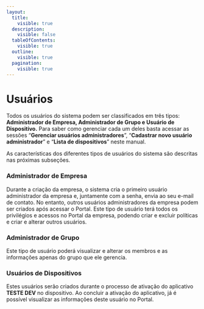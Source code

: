 ```yaml
---
layout:
  title:
    visible: true
  description:
    visible: false
  tableOfContents:
    visible: true
  outline:
    visible: true
  pagination:
    visible: true
---
```


# Usuários

Todos os usuários do sistema podem ser classificados em três tipos: **Administrador de Empresa, Administrador de Grupo e Usuário de Dispositivo.** Para saber como gerenciar cada um deles basta acessar as sessões “**Gerenciar usuários administradores**”, “**Cadastrar novo usuário administrador**” e “**Lista de dispositivos**” neste manual.

As características dos diferentes tipos de usuários do sistema são descritas nas próximas subseções.

### **Administrador de Empresa**

Durante a criação da empresa, o sistema cria o primeiro usuário administrador da empresa e, juntamente com a senha, envia ao seu e-mail de contato. No entanto, outros usuários administradores da empresa podem ser criados após acessar o Portal. Este tipo de usuário terá todos os privilégios e acessos no Portal da empresa, podendo criar e excluir políticas e criar e alterar outros usuários.

### **Administrador de Grupo**

Este tipo de usuário poderá visualizar e alterar os membros e as informações apenas do grupo que ele gerencia.

### **Usuários de Dispositivos**

Estes usuários serão criados durante o processo de ativação do aplicativo **TESTE DEV** no dispositivo. Ao concluir a ativação do aplicativo, já é possível visualizar as informações deste usuário no Portal.
